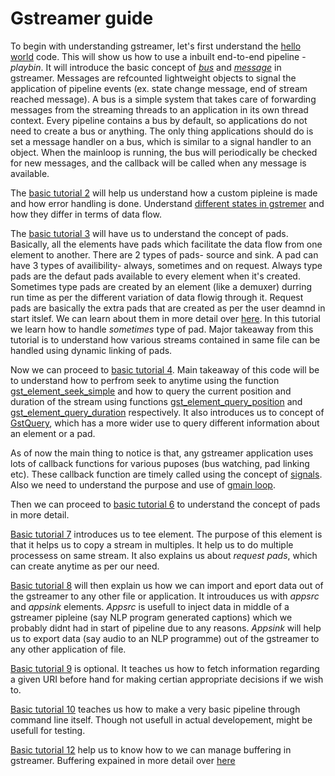 # Gstreamer guide

To begin with understanding gstreamer, let's first understand the [hello world](https://gstreamer.freedesktop.org/documentation/tutorials/basic/hello-world.html?gi-language=c) code. This will show us how to use a inbuilt end-to-end pipeline - *playbin*. It will introduce the basic concept of [*bus*](https://gstreamer.freedesktop.org/documentation/application-development/basics/bus.html?gi-language=c) and [*message*](https://gstreamer.freedesktop.org/documentation/additional/design/messages.html?gi-language=c) in gstreamer. Messages are refcounted lightweight objects to signal the application of pipeline events (ex. state change message, end of stream reached message). A bus is a simple system that takes care of forwarding messages from the streaming threads to an application in its own thread context. Every pipeline contains a bus by default, so applications do not need to create a bus or anything. The only thing applications should do is set a message handler on a bus, which is similar to a signal handler to an object. When the mainloop is running, the bus will periodically be checked for new messages, and the callback will be called when any message is available.

   The [basic tutorial 2](https://gstreamer.freedesktop.org/documentation/tutorials/basic/concepts.html?gi-language=c) will help us understand how a custom pipleine is made and how error handling is done. Understand [different states in gstremer](https://gstreamer.freedesktop.org/documentation/plugin-development/basics/states.html?gi-language=c) and how they differ in terms of data flow.
   
   The [basic tutorial 3](https://gstreamer.freedesktop.org/documentation/tutorials/basic/dynamic-pipelines.html?gi-language=c) will have us to understand the concept of pads. Basically, all the elements have pads which facilitate the data flow from one element to another. There are 2 types of pads- source and sink. A pad can have 3 types of availibility- always, sometimes and on request. Always type pads are the defaut pads available to every element when it's created. Sometimes type pads are created by an element (like a demuxer) durring run time as per the different variation of data flowig through it. Request pads are basically the extra pads that are created as per the user deamnd in start itslef. We can learn about them in more detail over [here](https://gstreamer.freedesktop.org/documentation/application-development/basics/pads.html?gi-language=c). In this tutorial we learn how to handle *sometimes* type of pad.  Major takeaway from this tutorial is to understand how various streams contained in same file can be handled using dynamic linking of pads.
   
   Now we can proceed to [basic tutorial 4](https://gstreamer.freedesktop.org/documentation/tutorials/basic/time-management.html?gi-language=c). Main takeaway of this code will be to understand how to perfrom seek to anytime using the function [gst_element_seek_simple](https://gstreamer.freedesktop.org/documentation/gstreamer/gstelement.html?gi-language=c#gst_element_seek_simple) and how to query the current position and duration of the stream using functions [gst_element_query_position](https://gstreamer.freedesktop.org/documentation/gstreamer/gstelement.html?gi-language=c#gst_element_query_position) and [gst_element_query_duration](https://gstreamer.freedesktop.org/documentation/gstreamer/gstelement.html?gi-language=c#gst_element_query_duration) respectively. It also introduces us to concept of [GstQuery](https://gstreamer.freedesktop.org/documentation/gstreamer/gstquery.html?gi-language=c), which has a more wider use to query different information about an element or a pad. 
   
   As of now the main thing to notice is that, any gstreamer application uses lots of callback functions for various puposes (bus watching, pad linking etc). These callback function are timely called using the concept of [signals](https://gstreamer.freedesktop.org/documentation/plugin-development/basics/signals.html?gi-language=c). Also we need to understand the purpose and use of [gmain loop](https://www.freedesktop.org/software/gstreamer-sdk/data/docs/latest/glib/glib-The-Main-Event-Loop.html).
   
   Then we can proceed to [basic tutorial 6](https://gstreamer.freedesktop.org/documentation/tutorials/basic/media-formats-and-pad-capabilities.html?gi-language=c) to understand the concept of pads in more detail.
   
   [Basic tutorial 7](https://gstreamer.freedesktop.org/documentation/tutorials/basic/multithreading-and-pad-availability.html?gi-language=c) introduces us to tee element. The purpose of this element is that it helps us to copy a stream in multiples. It help us to do multiple processess on same stream. It also explains us about *request pads*, which can create anytime as per our need.
  
   [Basic tutorial 8](https://gstreamer.freedesktop.org/documentation/tutorials/basic/short-cutting-the-pipeline.html?gi-language=c) will then explain us how we can import and eport data out of the gstreamer to any other file or application. It introuduces us with *appsrc* and *appsink* elements. *Appsrc* is usefull to inject data in middle of a gstreamer pipleine (say NLP program generated captions) which we probably didnt had in start of pipeline due to any reasons. *Appsink* will help us to export data (say audio to an NLP programme) out of the gstreamer to any other application of file.
   
   [Basic tutorial 9](https://gstreamer.freedesktop.org/documentation/tutorials/basic/media-information-gathering.html?gi-language=c) is optional. It teaches us how to fetch information regarding a given URI before hand for making certian appropriate decisions if we wish to.
    
   [Basic tutorial 10](https://gstreamer.freedesktop.org/documentation/tutorials/basic/gstreamer-tools.html?gi-language=c) teaches us how to make a very basic pipeline through command line itself. Though not usefull in actual developement, might be usefull for testing.
    
   [Basic tutorial 12](https://gstreamer.freedesktop.org/documentation/tutorials/basic/streaming.html?gi-language=c) help us to know how to we can manage buffering in gstreamer. Buffering expained in more detail over [here](https://gstreamer.freedesktop.org/documentation/application-development/advanced/buffering.html?gi-language=cgstreamer%20buufering)
   
